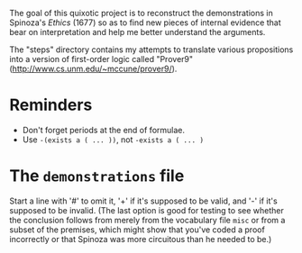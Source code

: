 The goal of this quixotic project is to reconstruct the demonstrations in
Spinoza's *Ethics* (1677) so as to find new pieces of internal evidence that
bear on interpretation and help me better understand the arguments.

The "steps" directory contains my attempts to translate various propositions
into a version of first-order logic called "Prover9"
(http://www.cs.unm.edu/~mccune/prover9/).

# Reminders

* Don't forget periods at the end of formulae.
* Use `-(exists a ( ... ))`, not `-exists a ( ... )`

# The `demonstrations` file

Start a line with '#' to omit it, '+' if it's supposed to be valid, and '-' if
it's supposed to be invalid. (The last option is good for testing to see
whether the conclusion follows from merely from the vocabulary file `misc` or
from a subset of the premises, which might show that you've coded a proof
incorrectly or that Spinoza was more circuitous than he needed to be.)

